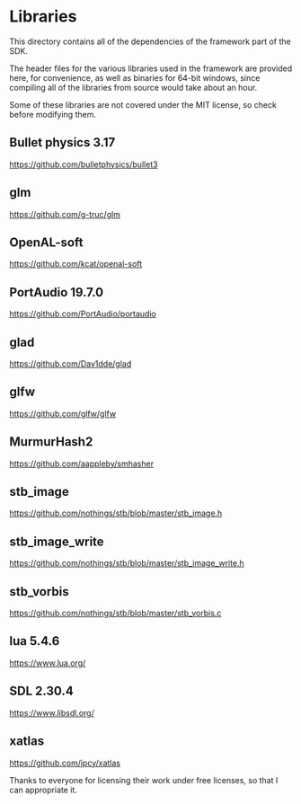 # Libraries

This directory contains all of the dependencies of the framework part of the SDK.

The header files for the various libraries used in the framework are provided here, for convenience, as well as binaries for 64-bit windows, since compiling all of the libraries from source would take about an hour.

Some of these libraries are not covered under the MIT license, so check before modifying them.

## Bullet physics 3.17
<https://github.com/bulletphysics/bullet3>

## glm
<https://github.com/g-truc/glm>

## OpenAL-soft
<https://github.com/kcat/openal-soft>

## PortAudio 19.7.0
<https://github.com/PortAudio/portaudio>

## glad
<https://github.com/Dav1dde/glad>

## glfw
<https://github.com/glfw/glfw>

## MurmurHash2
<https://github.com/aappleby/smhasher>

## stb_image
<https://github.com/nothings/stb/blob/master/stb_image.h>

## stb_image_write
<https://github.com/nothings/stb/blob/master/stb_image_write.h>

## stb_vorbis
<https://github.com/nothings/stb/blob/master/stb_vorbis.c>

## lua 5.4.6
<https://www.lua.org/>

## SDL 2.30.4
<https://www.libsdl.org/>

## xatlas
<https://github.com/jpcy/xatlas>

Thanks to everyone for licensing their work under free licenses, so that I can appropriate it.